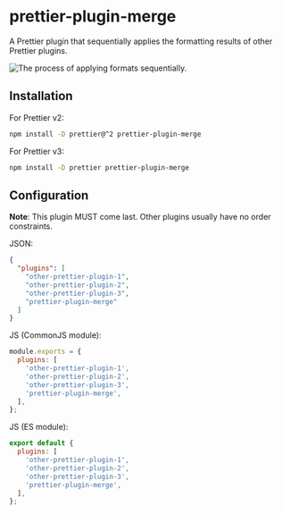 # prettier-plugin-merge

A Prettier plugin that sequentially applies the formatting results of other Prettier plugins.

![The process of applying formats sequentially.](https://github.com/ony3000/prettier-plugin-merge/assets/8164191/36abd9f6-dd0b-4695-9ffa-f8a316cbf69d)

## Installation

For Prettier v2:

```sh
npm install -D prettier@^2 prettier-plugin-merge
```

For Prettier v3:

```sh
npm install -D prettier prettier-plugin-merge
```

## Configuration

**Note**: This plugin MUST come last. Other plugins usually have no order constraints.

JSON:

```json
{
  "plugins": [
    "other-prettier-plugin-1",
    "other-prettier-plugin-2",
    "other-prettier-plugin-3",
    "prettier-plugin-merge"
  ]
}
```

JS (CommonJS module):

```javascript
module.exports = {
  plugins: [
    'other-prettier-plugin-1',
    'other-prettier-plugin-2',
    'other-prettier-plugin-3',
    'prettier-plugin-merge',
  ],
};
```

JS (ES module):

```javascript
export default {
  plugins: [
    'other-prettier-plugin-1',
    'other-prettier-plugin-2',
    'other-prettier-plugin-3',
    'prettier-plugin-merge',
  ],
};
```
